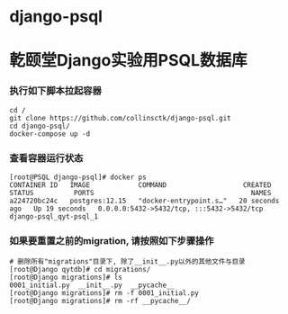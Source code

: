 # django-psql
# 亁颐堂Django实验用PSQL数据库

### 执行如下脚本拉起容器
```shell
cd /
git clone https://github.com/collinsctk/django-psql.git
cd django-psql/
docker-compose up -d
```

### 查看容器运行状态
```shell
[root@PSQL django-psql]# docker ps
CONTAINER ID   IMAGE            COMMAND                   CREATED          STATUS          PORTS                                       NAMES
a224720bc24c   postgres:12.15   "docker-entrypoint.s…"   20 seconds ago   Up 19 seconds   0.0.0.0:5432->5432/tcp, :::5432->5432/tcp   django-psql_qyt-psql_1
```

### 如果要重置之前的migration, 请按照如下步骤操作
```shell
# 删除所有"migrations"目录下, 除了__init__.py以外的其他文件与目录
[root@Django qytdb]# cd migrations/
[root@Django migrations]# ls
0001_initial.py  __init__.py  __pycache__
[root@Django migrations]# rm -f 0001_initial.py 
[root@Django migrations]# rm -rf __pycache__/
```

